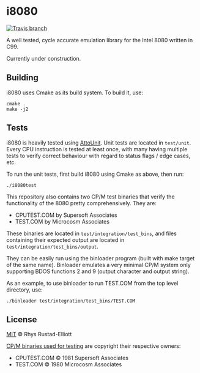 # i8080
[![Travis branch](https://img.shields.io/travis/GunshipPenguin/i8080/master.svg)](https://travis-ci.org/GunshipPenguin/i8080)

A well tested, cycle accurate emulation library for the Intel 8080 written
in C99.

Currently under construction.

## Building

i8080 uses Cmake as its build system. To build it, use:

```
cmake .
make -j2
```

## Tests

i8080 is heavily tested using
[AttoUnit](https://github.com/GunshipPenguin/attounit). Unit tests are located
in `test/unit`. Every CPU instruction is tested at least once, with many having
multiple tests to verify correct behaviour with regard to status flags / edge
cases, etc.

To run the unit tests, first build i8080 using Cmake as above, then run:

```
./i8080test
```

This repository also contains two CP/M test binaries that verify the
functionality of the 8080 pretty comprehensively. They are:

- CPUTEST.COM by Supersoft Associates
- TEST.COM by Microcosm Associates

These binaries are located in `test/integration/test_bins`, and files containing
their expected output are located in `test/integration/test_bins/output`.

They can be easily run using the binloader program (built with make target of
the same name). Binloader emulates a very minimal CP/M system only supporting
BDOS functions 2 and 9 (output character and output string).

As an example, to use binloader to run TEST.COM from the top level directory,
use:

```
./binloader test/integration/test_bins/TEST.COM
```

## License

[MIT](https://github.com/GunshipPenguin/i8080/blob/master/LICENSE) © Rhys Rustad-Elliott

[CP/M binaries used for
testing](https://github.com/GunshipPenguin/i8080/tree/master/test/integration/test_bins)
are copyright their respective owners:
- CPUTEST.COM © 1981 Supersoft Associates
- TEST.COM © 1980 Microcosm Associates
